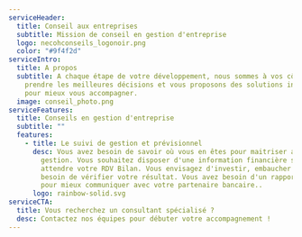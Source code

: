 ```yaml
---
serviceHeader:
  title: Conseil aux entreprises
  subtitle: Mission de conseil en gestion d'entreprise
  logo: necohconseils_logonoir.png
  color: "#9f4f2d"
serviceIntro:
  title: A propos
  subtitle: A chaque étape de votre développement, nous sommes à vos côtés pour
    prendre les meilleures décisions et vous proposons des solutions innovantes
    pour mieux vous accompagner.
  image: conseil_photo.png
serviceFeatures:
  title: Conseils en gestion d'entreprise
  subtitle: ""
  features:
    - title: Le suivi de gestion et prévisionnel
      desc: Vous avez besoin de savoir où vous en êtes pour maitriser au mieux votre
        gestion. Vous souhaitez disposer d'une information financière sans
        attendre votre RDV Bilan. Vous envisagez d'investir, embaucher et avez
        besoin de vérifier votre résultat. Vous avez besoin d'un rapport complet
        pour mieux communiquer avec votre partenaire bancaire..
      logo: rainbow-solid.svg
serviceCTA:
  title: Vous recherchez un consultant spécialisé ?
  desc: Contactez nos équipes pour débuter votre accompagnement !
---
```

